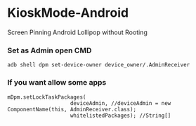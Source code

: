 # KioskMode-Android
Screen Pinning Android Lollipop without Rooting

### Set as Admin open CMD

    adb shell dpm set-device-owner device_owner/.AdminReceiver

### If you want allow some apps

    mDpm.setLockTaskPackages(
                        deviceAdmin, //deviceAdmin = new ComponentName(this, AdminReceiver.class);
                        whitelistedPackages); //String[]
